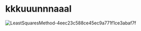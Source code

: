 # kkkuuunnnaaal
![LeastSquaresMethod-4eec23c588ce45ec9a771f1ce3abaf7f](https://github.com/Kafeelhaji/kkkuuunnnaaal/assets/143946145/58dc5b84-2dde-4552-a3bb-d7f755c7a9bf)
